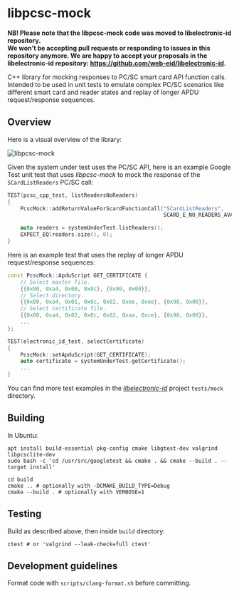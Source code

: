 # libpcsc-mock
**NB! Please note that the libpcsc-mock code was moved to libelectronic-id repository.<br>
We won't be accepting pull requests or responding to issues in this repository anymore. We are happy to accept your proposals in the libelectronic-id repository: https://github.com/web-eid/libelectronic-id.**

C++ library for mocking responses to PC/SC smart card API function calls.
Intended to be used in unit tests to emulate complex PC/SC scenarios like
different smart card and reader states and replay of longer APDU
request/response sequences.

## Overview

Here is a visual overview of the library:

![libpcsc-mock](docs/libpcsc-mock.png)

Given the system under test uses the PC/SC API, here is an example Google Test
unit test that uses *libpcsc-mock* to mock the response of the
`SCardListReaders` PC/SC call:

```c++
TEST(pcsc_cpp_test, listReadersNoReaders)
{
    PcscMock::addReturnValueForScardFunctionCall("SCardListReaders",
                                                 SCARD_E_NO_READERS_AVAILABLE);

    auto readers = systemUnderTest.listReaders();
    EXPECT_EQ(readers.size(), 0);
}
```

Here is an example test that uses the replay of longer APDU request/response
sequences:

```c++
const PcscMock::ApduScript GET_CERTIFICATE {
    // Select master file.
    {{0x00, 0xa4, 0x00, 0x0c}, {0x90, 0x00}},
    // Select directory.
    {{0x00, 0xa4, 0x01, 0x0c, 0x02, 0xee, 0xee}, {0x90, 0x00}},
    // Select certificate file.
    {{0x00, 0xa4, 0x02, 0x0c, 0x02, 0xaa, 0xce}, {0x90, 0x00}},
    ...
};

TEST(electronic_id_test, selectCertificate)
{
    PcscMock::setApduScript(GET_CERTIFICATE);
    auto certificate = systemUnderTest.getCertificate();
    ...
}
```

You can find more test examples in the
[*libelectronic-id*](https://github.com/web-eid/libelectronic-id/) project
`tests/mock` directory.

## Building

In Ubuntu:

    apt install build-essential pkg-config cmake libgtest-dev valgrind libpcsclite-dev
    sudo bash -c 'cd /usr/src/googletest && cmake . && cmake --build . --target install'
    
    cd build
    cmake .. # optionally with -DCMAKE_BUILD_TYPE=Debug
    cmake --build . # optionally with VERBOSE=1

## Testing

Build as described above, then inside `build` directory:

    ctest # or 'valgrind --leak-check=full ctest'

## Development guidelines

Format code with `scripts/clang-format.sh` before committing.
